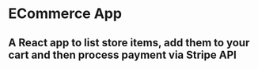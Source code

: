 # ECommerce App

## A React app to list store items, add them to your cart and then process payment via Stripe API
